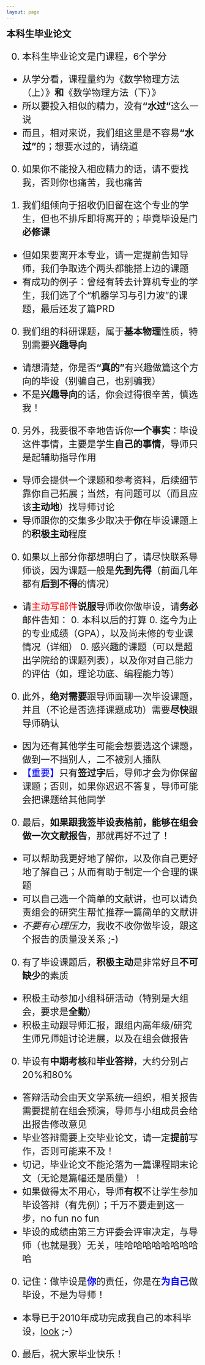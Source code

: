 ```yaml
---
layout: page
---
```


<big><big><big> **本科生毕业论文**

0. 本科生毕业论文是门课程，6个学分
  - 从学分看，课程量约为《数学物理方法（上）》**和**《数学物理方法（下）》
  - 所以要投入相似的精力，没有<b>“水过”</b>这么一说
  - 而且，相对来说，我们组这里是不容易<b>“水过”</b>的；想要水过的，请绕道

0. 如果你不能投入相应精力的话，请不要找我，否则你也痛苦，我也痛苦

0. 我们组倾向于招收仍旧留在这个专业的学生，但也不排斥即将离开的；毕竟毕设是门**必修课**
  - 但如果要离开本专业，请一定提前告知导师，我们争取选个两头都能搭上边的课题 
  - 有成功的例子：曾经有转去计算机专业的学生，我们选了个“机器学习与引力波”的课题，最后还发了篇PRD

0. 我们组的科研课题，属于**基本物理**性质，特别需要**兴趣导向**
  - 请想清楚，你是否<b>“真的”</b>有兴趣做篇这个方向的毕设（别骗自己，也别骗我）
  - 不是**兴趣导向**的话，你会过得很辛苦，慎选我！

0. 另外，我要很不幸地告诉你**一个事实**：毕设这件事情，主要是学生**自己的事情**，导师只是起辅助指导作用
  - 导师会提供一个课题和参考资料，后续细节靠你自己拓展；当然，有问题可以（而且应该**主动地**）找导师讨论
  - 导师跟你的交集多少取决于**你**在毕设课题上的**积极主动**程度

0. 如果以上部分你都想明白了，请尽快联系导师谈，因为课题一般是**先到先得**（前面几年都有**后到不得**的情况）
  - 请<font color="red">主动写邮件</font>**说服**导师收你做毕设，请**务必**邮件告知：
    0. 本科以后的打算
    0. 迄今为止的专业成绩（GPA），以及尚未修的专业课情况（详细）
    0. 感兴趣的课题（可以是超出学院给的课题列表），以及你对自己能力的评估（如，理论功底、编程能力等）

0. 此外，**绝对需要**跟导师面聊一次毕设课题，并且（不论是否选择课题成功）需要**尽快**跟导师确认
  - 因为还有其他学生可能会想要选这个课题，做到一不挡别人，二不被别人插队
  - <font color="blue">【重要】</font>只有**签过字**后，导师才会为你保留课题；否则，如果你迟迟不答复，导师可能会把课题给其他同学

0. 最后，<b>如果跟我签毕设表格前，能够在组会做一次文献报告</b>，那就再好不过了！
  - 可以帮助我更好地了解你，以及你自己更好地了解自己；从而有助于制定一个合理的课题
  - 可以自己选一个简单的文献讲，也可以请负责组会的研究生帮忙推荐一篇简单的文献讲
  - *不要有心理压力*，我收不收你做毕设，跟这个报告的质量没关系 ;-)

0. 有了毕设课题后，**积极主动**是非常好且**不可缺少**的素质
  - 积极主动参加小组科研活动（特别是大组会，要求是**全勤**）
  - 积极主动跟导师汇报，跟组内高年级/研究生师兄师姐讨论进展，以及在组会做报告

0. 毕设有**中期考核**和**毕业答辩**，大约分别占20%和80%
  - 答辩活动会由天文学系统一组织，相关报告需要提前在组会预演，导师与小组成员会给出报告修改意见
  - 毕业答辩需要上交毕业论文，请一定**提前**写作，否则可能来不及！
  - 切记，毕业论文不能沦落为一篇课程期末论文（无论是篇幅还是质量）！
  - 如果做得太不用心，导师**有权**不让学生参加毕设答辩（有先例）；千万不要走到这一步，no fun no fun
  - 毕设的成绩由第三方评委会评审决定，与导师（也就是我）无关，哇哈哈哈哈哈哈哈哈哈

0. 记住：做毕设是<font color="blue">**你**</font>的责任，你是在<font color="blue">**为自己**</font>做毕设，不是为导师！
  - 本导已于2010年成功完成我自己的本科毕设，[look](https://friendshao.github.io/docs/theses/bachelor_thesis.pdf) ;-）

0. 最后，祝大家毕业快乐！
